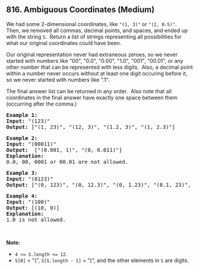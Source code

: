 <!--|This file generated by command(leetcode description); DO NOT EDIT.    |-->
<!--+----------------------------------------------------------------------+-->
<!--|@author    Openset <openset.wang@gmail.com>                           |-->
<!--|@link      https://github.com/openset                                 |-->
<!--|@home      https://github.com/openset/leetcode                        |-->
<!--+----------------------------------------------------------------------+-->

## 816. Ambiguous Coordinates (Medium)

<p>We had some 2-dimensional coordinates, like <code>&quot;(1, 3)&quot;</code> or <code>&quot;(2, 0.5)&quot;</code>.&nbsp; Then, we removed&nbsp;all commas, decimal points, and spaces, and ended up with the string&nbsp;<code>S</code>.&nbsp; Return a list of strings representing&nbsp;all possibilities for what our original coordinates could have been.</p>

<p>Our original representation never had extraneous zeroes, so we never started with numbers like &quot;00&quot;, &quot;0.0&quot;, &quot;0.00&quot;, &quot;1.0&quot;, &quot;001&quot;, &quot;00.01&quot;, or any other number that can be represented with&nbsp;less digits.&nbsp; Also, a decimal point within a number never occurs without at least one digit occuring before it, so we never started with numbers like &quot;.1&quot;.</p>

<p>The final answer list can be returned in any order.&nbsp; Also note that all coordinates in the final answer&nbsp;have exactly one space between them (occurring after the comma.)</p>

<pre>
<strong>Example 1:</strong>
<strong>Input:</strong> &quot;(123)&quot;
<strong>Output:</strong> [&quot;(1, 23)&quot;, &quot;(12, 3)&quot;, &quot;(1.2, 3)&quot;, &quot;(1, 2.3)&quot;]
</pre>

<pre>
<strong>Example 2:</strong>
<strong>Input:</strong> &quot;(00011)&quot;
<strong>Output:</strong> &nbsp;[&quot;(0.001, 1)&quot;, &quot;(0, 0.011)&quot;]
<strong>Explanation:</strong> 
0.0, 00, 0001 or 00.01 are not allowed.
</pre>

<pre>
<strong>Example 3:</strong>
<strong>Input:</strong> &quot;(0123)&quot;
<strong>Output:</strong> [&quot;(0, 123)&quot;, &quot;(0, 12.3)&quot;, &quot;(0, 1.23)&quot;, &quot;(0.1, 23)&quot;, &quot;(0.1, 2.3)&quot;, &quot;(0.12, 3)&quot;]
</pre>

<pre>
<strong>Example 4:</strong>
<strong>Input:</strong> &quot;(100)&quot;
<strong>Output:</strong> [(10, 0)]
<strong>Explanation:</strong> 
1.0 is not allowed.
</pre>

<p>&nbsp;</p>

<p><strong>Note: </strong></p>

<ul>
	<li><code>4 &lt;= S.length &lt;= 12</code>.</li>
	<li><code>S[0]</code> = &quot;(&quot;, <code>S[S.length - 1]</code> = &quot;)&quot;, and the other elements in <code>S</code> are digits.</li>
</ul>

<p>&nbsp;</p>
